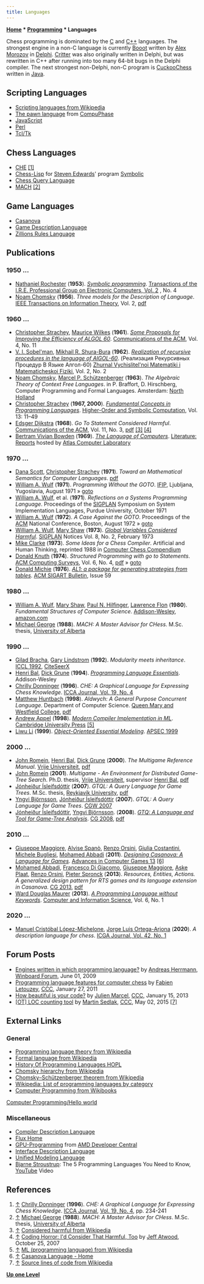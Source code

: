 ```yaml
---
title: Languages
---
```

**[Home](Home "Home") \* [Programming](Programming "Programming") \* Languages**


Chess programming is dominated by the [C](C "C") and [C++](Cpp "Cpp") languages. The strongest engine in a non-C language is currently [Booot](Booot "Booot") written by [Alex Morozov](Alex_Morozov "Alex Morozov") in [Delphi](Delphi "Delphi"). [Critter](Critter "Critter") was also originally written in Delphi, but was rewritten in C++ after running into too many 64-bit bugs in the Delphi compiler. The next strongest non-Delphi, non-C program is [CuckooChess](CuckooChess "CuckooChess") written in [Java](Java "Java").



## Scripting Languages


* [Scripting languages from Wikipedia](https://en.wikipedia.org/wiki/Category:Scripting_languages)
* [The pawn language](http://www.compuphase.com/pawn/pawn.htm) from [CompuPhase](http://www.compuphase.com/index_en.htm)
* [JavaScript](JavaScript "JavaScript")
* [Perl](index.php?title=Perl&action=edit&redlink=1 "Perl (page does not exist)")
* [Tcl/Tk](index.php?title=Tcl-Tk&action=edit&redlink=1 "Tcl-Tk (page does not exist)")


## Chess Languages


* [CHE](index.php?title=CHE&action=edit&redlink=1 "CHE (page does not exist)") <a id="cite-note-1" href="#cite-ref-1">[1]</a>
* [Chess-Lisp](index.php?title=Chess-Lisp&action=edit&redlink=1 "Chess-Lisp (page does not exist)") for [Steven Edwards](Steven_Edwards "Steven Edwards")' program [Symbolic](Symbolic "Symbolic")
* [Chess Query Language](Chess_Query_Language "Chess Query Language")
* [MACH](index.php?title=MACH&action=edit&redlink=1 "MACH (page does not exist)") <a id="cite-note-2" href="#cite-ref-2">[2]</a>


## Game Languages


* [Casanova](index.php?title=Giuseppe_Maggiore&action=edit&redlink=1 "Giuseppe Maggiore (page does not exist)")
* [Game Description Language](General_Game_Playing#GDL "General Game Playing")
* [Zillions Rules Language](Zillions_of_Games#ZRF "Zillions of Games")


## Publications


### 1950 ...


* [Nathaniel Rochester](Nathaniel_Rochester "Nathaniel Rochester") (**1953**). *[Symbolic programming](https://www.semanticscholar.org/paper/Symbolic-programming-Rochester/e0d294f73e2446142d249c4ed177566617dd8b86)*. [Transactions of the I.R.E. Professional Group on Electronic Computers, Vol. 2](https://dblp.uni-trier.de/db/journals/tc/tc2.html) , No. 4
* [Noam Chomsky](Mathematician#Chomsky "Mathematician") (**1956**). *Three models for the Description of Language*. [IEEE Transactions on Information Theory](IEEE#TIT "IEEE"), Vol. 2, [pdf](http://www.chomsky.info/articles/195609--.pdf)


### 1960 ...


* [Christopher Strachey](Christopher_Strachey "Christopher Strachey"), [Maurice Wilkes](Mathematician#MVWilkes "Mathematician") (**1961**). *[Some Proposals for Improving the Efficiency of ALGOL 60](http://dl.acm.org/citation.cfm?id=366813.366816)*. [Communications of the ACM](ACM#Communications "ACM"), Vol. 4, No. 11
* [V. I. Sobel'man](http://www.mathnet.ru/php/person.phtml?option_lang=eng&personid=63222), [Mikhail R. Shura-Bura](Mikhail_R._Shura-Bura "Mikhail R. Shura-Bura") (**1962**). *[Realization of recursive procedures in the language of AlGOL-60](http://www.mathnet.ru/php/archive.phtml?wshow=paper&jrnid=zvmmf&paperid=7886&option_lang=eng)*. (Реализация Рекурсивных Процедур В Языке Алгол-60) [Zhurnal Vychislitel'noi Matematiki i Matematicheskoi Fiziki](http://www.mathnet.ru/php/archive.phtml?jrnid=zvmmf&option_lang=eng&wshow=statlist), Vol. 2, No. 2
* [Noam Chomsky](Mathematician#Chomsky "Mathematician"), [Marcel P. Schützenberger](Mathematician#Schuetzenberger "Mathematician") (**1963**). *The Algebraic Theory of Context Free Languages*. in P. Braffort, D. Hirschberg, Computer Programming and Formal Languages. Amsterdam: [North Holland](https://en.wikipedia.org/wiki/Elsevier)
* [Christopher Strachey](Christopher_Strachey "Christopher Strachey") (**1967, 2000**). *[Fundamental Concepts in Programming Languages](https://en.wikipedia.org/wiki/Fundamental_Concepts_in_Programming_Languages)*. [Higher-Order and Symbolic Computation](https://en.wikipedia.org/wiki/Higher-Order_and_Symbolic_Computation), Vol. 13: 11–49
* [Edsger Dijkstra](Mathematician#EWDijkstra "Mathematician") (**1968**). *Go To Statement Considered Harmful*. [Communications of the ACM](ACM#Communications "ACM"), Vol. 11, No. 3, [pdf](http://www.cs.utexas.edu/users/EWD/ewd02xx/EWD215.PDF) <a id="cite-note-3" href="#cite-ref-3">[3]</a> <a id="cite-note-4" href="#cite-ref-4">[4]</a>
* [Bertram Vivian Bowden](https://en.wikipedia.org/wiki/B._V._Bowden,_Baron_Bowden) (**1969**). *[The Language of Computers](http://www.chilton-computing.org.uk/acl/literature/reports/p014.htm)*. [Literature: Reports](http://www.chilton-computing.org.uk/acl/literature/reports/overview.htm) hosted by [Atlas Computer Laboratory](Atlas_Computer_Laboratory "Atlas Computer Laboratory")


### 1970 ...


* [Dana Scott](Mathematician#DScott "Mathematician"), [Christopher Strachey](Christopher_Strachey "Christopher Strachey") (**1971**). *Toward an Mathematical Semantics for Computer Languages*. [pdf](http://ecee.colorado.edu/ecen5533/fall11/reading/PRG06.pdf)
* [William A. Wulf](Mathematician#WiWulf "Mathematician") (**1971**). *Programming Without the GOTO*. [IFIP](IFIP "IFIP"), Ljubljana, Yugoslavia, August 1971 » [goto](C#Goto "C")
* [William A. Wulf](Mathematician#WiWulf "Mathematician"), et al. (**1971**). *Reflections on a Systems Programming Language*. Proceedings of the [SIGPLAN](ACM#SIG "ACM") Symposium on System Implementation Languages, Purdue University, October 1971
* [William A. Wulf](Mathematician#WiWulf "Mathematician") (**1972**). *A Case Against the GOTO*. Proceedings of the [ACM](ACM "ACM") National Conference, Boston, August 1972 » [goto](C#Goto "C")
* [William A. Wulf](Mathematician#WiWulf "Mathematician"), [Mary Shaw](Mathematician#MShaw "Mathematician") (**1973**). *[Global Variables Considered Harmful](http://c2.com/cgi/wiki?GlobalVariablesConsideredHarmful)*. [SIGPLAN](ACM#SIG "ACM") Notices Vol. 8, No. 2, February 1973
* [Mike Clarke](Mike_Clarke "Mike Clarke") (**1973**). *Some Ideas for a Chess Compiler*. Artificial and Human Thinking, reprinted 1988 in [Computer Chess Compendium](Computer_Chess_Compendium "Computer Chess Compendium")
* [Donald Knuth](Donald_Knuth "Donald Knuth") (**1974**). *Structured Programming with go to Statements*. [ACM Computing Surveys](ACM#Surveys "ACM"), Vol. 6, No. 4, [pdf](http://cs.sjsu.edu/~mak/CS185C/KnuthStructuredProgrammingGoTo.pdf) » [goto](C#Goto "C")
* [Donald Michie](Donald_Michie "Donald Michie") (**1976**). *[AL1: a package for generating strategies from tables](http://portal.acm.org/citation.cfm?id=1045272)*. [ACM SIGART Bulletin](ACM#SIG "ACM"), Issue 59


### 1980 ...


* [William A. Wulf](Mathematician#WiWulf "Mathematician"), [Mary Shaw](Mathematician#MShaw "Mathematician"), [Paul N. Hilfinger](Mathematician#PNHilfinger "Mathematician"), [Lawrence Flon](Mathematician#LFlon "Mathematician") (**1980**). *Fundamental Structures of Computer Science*. [Addison-Wesley](https://en.wikipedia.org/wiki/Addison-Wesley), [amazon.com](http://www.amazon.com/Fundamental-Structures-Computer-Science-William/dp/0201087251)
* [Michael George](index.php?title=Michael_George&action=edit&redlink=1 "Michael George (page does not exist)") (**1988**). *MACH: A Master Advisor for CHess*. M.Sc. thesis, [University of Alberta](University_of_Alberta "University of Alberta")


### 1990 ...


* [Gilad Bracha](Mathematician#GBracha "Mathematician"), [Gary Lindstrom](Gary_Lindstrom "Gary Lindstrom") (**1992**). *Modularity meets inheritance*. [ICCL 1992](http://dblp.uni-trier.de/db/conf/iccl/iccl1992.html#BrachaL92), [CiteSeerX](http://citeseerx.ist.psu.edu/viewdoc/summary?doi=10.1.1.34.8782)
* [Henri Bal](Henri_Bal "Henri Bal"), [Dick Grune](Mathematician#DGrune "Mathematician") (**1994**). *[Programming Language Essentials](http://www.cs.vu.nl/%7Edick/PLE.html)*. Addison-Wesley
* [Chrilly Donninger](Chrilly_Donninger "Chrilly Donninger") (**1996**). *CHE: A Graphical Language for Expressing Chess Knowledge*. [ICCA Journal, Vol. 19, No. 4](ICGA_Journal#19_4 "ICGA Journal")
* [Matthew Huntbach](index.php?title=Matthew_Huntbach&action=edit&redlink=1 "Matthew Huntbach (page does not exist)") (**1998**). *Aldwych: A General Purpose Concurrent Language*. Department of Computer Science. [Queen Mary and Westfield College](Queen_Mary,_University_of_London "Queen Mary, University of London"), [pdf](http://www.eecs.qmul.ac.uk/~mmh/aldwych/papers/Aldwych_description.pdf)
* [Andrew Appel](index.php?title=Andrew_Appel&action=edit&redlink=1 "Andrew Appel (page does not exist)") (**1998**). *[Modern Compiler Implementation in ML](https://www.cs.princeton.edu/~appel/modern/ml/)*. [Cambridge University Press](https://en.wikipedia.org/wiki/Cambridge_University_Press) <a id="cite-note-5" href="#cite-ref-5">[5]</a>
* [Liwu Li](Liwu_Li "Liwu Li") (**1999**). *[Object-Oriented Essential Modeling](http://ieeexplore.ieee.org/document/809628/)*. [APSEC 1999](http://dblp.org/db/conf/apsec/apsec1999.html)


### 2000 ...


* [John Romein](John_Romein "John Romein"), [Henri Bal](Henri_Bal "Henri Bal"), [Dick Grune](Mathematician#DGrune "Mathematician") (**2000**). *The Multigame Reference Manual*. [Vrije Universiteit](https://en.wikipedia.org/wiki/Vrije_Universiteit), [pdf](http://citeseerx.ist.psu.edu/viewdoc/download;jsessionid=B2397A260C8166B1B31EC4779585EA5F?doi=10.1.1.32.1664&rep=rep1&type=pdf)
* [John Romein](John_Romein "John Romein") (**2001**). *Multigame - An Environment for Distributed Game-Tree Search*. Ph.D. thesis, [Vrije Universiteit](https://en.wikipedia.org/wiki/Vrije_Universiteit), supervisor [Henri Bal](Henri_Bal "Henri Bal"), [pdf](http://dare.ubvu.vu.nl/bitstream/1871/11305/1/5429.pdf)
* [Jónheiður Ísleifsdóttir](J%C3%B3nhei%C3%B0ur_%C3%8Dsleifsd%C3%B3ttir "Jónheiður Ísleifsdóttir") (**2007**). *GTQL: A Query Language for Game Trees*. M.Sc. thesis, [Reykjavík University](https://en.wikipedia.org/wiki/Reykjav%C3%ADk_University), [pdf](http://www.ru.is/lisalib/getfile.aspx?itemid=9655)
* [Yngvi Björnsson](Yngvi_Bj%C3%B6rnsson "Yngvi Björnsson"), [Jónheiður Ísleifsdóttir](J%C3%B3nhei%C3%B0ur_%C3%8Dsleifsd%C3%B3ttir "Jónheiður Ísleifsdóttir") (**2007**). *GTQL: A Query Language for Game Trees*. [CGW 2007](CGW_2007 "CGW 2007")
* [Jónheiður Ísleifsdóttir](J%C3%B3nhei%C3%B0ur_%C3%8Dsleifsd%C3%B3ttir "Jónheiður Ísleifsdóttir"), [Yngvi Björnsson](Yngvi_Bj%C3%B6rnsson "Yngvi Björnsson"). (**2008**). *[GTQ: A Language and Tool for Game-Tree Analysis](http://link.springer.com/chapter/10.1007/978-3-540-87608-3_20)*. [CG 2008](CG_2008 "CG 2008"), [pdf](http://www.ru.is/faculty/yngvi/pdf/IsleifsdottirB08.pdf)


### 2010 ...


* [Giuseppe Maggiore](index.php?title=Giuseppe_Maggiore&action=edit&redlink=1 "Giuseppe Maggiore (page does not exist)"), [Alvise Spanò](index.php?title=Alvise_Span%C3%B2&action=edit&redlink=1 "Alvise Spanò (page does not exist)"), [Renzo Orsini](index.php?title=Renzo_Orsini&action=edit&redlink=1 "Renzo Orsini (page does not exist)"), [Giulia Costantini](index.php?title=Giulia_Costantini&action=edit&redlink=1 "Giulia Costantini (page does not exist)"), [Michele Bugliesi](index.php?title=Michele_Bugliesi&action=edit&redlink=1 "Michele Bugliesi (page does not exist)"), [Mohamed Abbadi](Mohamed_Abbadi "Mohamed Abbadi") (**2011**). *[Designing Casanova: A Language for Games](http://link.springer.com/chapter/10.1007%2F978-3-642-31866-5_27)*. [Advances in Computer Games 13](Advances_in_Computer_Games_13 "Advances in Computer Games 13") <a id="cite-note-6" href="#cite-ref-6">[6]</a>
* [Mohamed Abbadi](Mohamed_Abbadi "Mohamed Abbadi"), [Francesco Di Giacomo](index.php?title=Francesco_Di_Giacomo&action=edit&redlink=1 "Francesco Di Giacomo (page does not exist)"), [Giuseppe Maggiore](index.php?title=Giuseppe_Maggiore&action=edit&redlink=1 "Giuseppe Maggiore (page does not exist)"), [Aske Plaat](Aske_Plaat "Aske Plaat"), [Renzo Orsini](index.php?title=Renzo_Orsini&action=edit&redlink=1 "Renzo Orsini (page does not exist)"), [Pieter Spronck](Pieter_Spronck "Pieter Spronck") (**2013**). *Resources, Entities, Actions. A generalized design pattern for RTS games and its language extension in Casanova*. [CG 2013](CG_2013 "CG 2013"), [pdf](http://askeplaat.files.wordpress.com/2013/01/main.pdf)
* [Ward Douglas Maurer](Ward_Douglas_Maurer "Ward Douglas Maurer") (**2013**). *[A Programming Language without Keywords](http://www.ccsenet.org/journal/index.php/cis/article/view/23904)*. [Computer and Information Science](http://www.ccsenet.org/journal/index.php/cis), Vol. 6, No. 1


### 2020 ...


* [Manuel Cristóbal López-Michelone](Manuel_Crist%C3%B3bal_L%C3%B3pez-Michelone "Manuel Cristóbal López-Michelone"), [Jorge Luis Ortega-Arjona](Jorge_Luis_Ortega-Arjona "Jorge Luis Ortega-Arjona") (**2020**). *A description language for chess*. [ICGA Journal, Vol. 42, No. 1](ICGA_Journal#42_1 "ICGA Journal")


## Forum Posts


* [Engines written in which programming language?](http://www.open-aurec.com/wbforum/viewtopic.php?f=4&t=50192&p=190067) by [Andreas Herrmann](Andreas_Herrmann "Andreas Herrmann"), [Winboard Forum](Computer_Chess_Forums "Computer Chess Forums"), June 01, 2009
* [Programming language features for computer chess](http://talkchess.com/forum/viewtopic.php?start=0&t=37825) by [Fabien Letouzey](Fabien_Letouzey "Fabien Letouzey"), [CCC](CCC "CCC"), January 27, 2011
* [How beautiful is your code?](http://www.talkchess.com/forum/viewtopic.php?t=46885) by [Julien Marcel](Julien_Marcel "Julien Marcel"), [CCC](CCC "CCC"), January 15, 2013
* [[OT] LOC counting tool](http://www.talkchess.com/forum/viewtopic.php?t=56201) by [Martin Sedlak](Martin_Sedlak "Martin Sedlak"), [CCC](CCC "CCC"), May 02, 2015 <a id="cite-note-7" href="#cite-ref-7">[7]</a>


## External Links


### General


* [Programming language theory from Wikipedia](https://en.wikipedia.org/wiki/Programming_language_theory)
* [Formal language from Wikipedia](https://en.wikipedia.org/wiki/Formal_language)
* [History Of Programming Languages HOPL](https://hopl.info/)
* [Chomsky hierarchy from Wikipedia](https://en.wikipedia.org/wiki/Chomsky_hierarchy)
* [Chomsky–Schützenberger theorem from Wikipedia](https://en.wikipedia.org/wiki/Chomsky%E2%80%93Sch%C3%BCtzenberger_theorem)
* [Wikipedia: List of programming languages by category](https://en.wikipedia.org/wiki/List_of_programming_languages_by_category)
* [Computer Programming from Wikibooks](http://en.wikibooks.org/wiki/Computer_Programming)


 [Computer Programming/Hello world](http://en.wikibooks.org/wiki/Computer_Programming/Hello_world)
### Miscellaneous


* [Compiler Description Language](https://en.wikipedia.org/wiki/Compiler_Description_Language)
* [Flux Home](http://www.fluxagent.org/)
* [GPU-Programming](http://developer.amd.com/documentation/articles/pages/GetExtraordinaryPerformanceByExploitingtheGPU.aspx) from [AMD Developer Central](http://developer.amd.com/pages/default.aspx)
* [Interface Description Language](https://en.wikipedia.org/wiki/Interface_description_language)
* [Unified Modeling Language](https://en.wikipedia.org/wiki/Unified_Modeling_Language)
* [Bjarne Stroustrup](Mathematician#Stroustrup "Mathematician"): The 5 Programming Languages You Need to Know, [YouTube](https://en.wikipedia.org/wiki/YouTube) Video


 
## References


1. <a id="cite-ref-1" href="#cite-note-1">↑</a> [Chrilly Donninger](Chrilly_Donninger "Chrilly Donninger") (**1996**). *CHE: A Graphical Language for Expressing Chess Knowledge*. [ICCA Journal](ICGA_Journal "ICGA Journal"), [Vol. 19, No. 4](http://people.csail.mit.edu/heinz/iccaj_db/node20.html), pp. 234-241
2. <a id="cite-ref-2" href="#cite-note-2">↑</a> [Michael George](index.php?title=Michael_George&action=edit&redlink=1 "Michael George (page does not exist)") (**1988**). *MACH: A Master Advisor for CHess*. M.Sc. thesis, [University of Alberta](University_of_Alberta "University of Alberta")
3. <a id="cite-ref-3" href="#cite-note-3">↑</a> [Considered harmful from Wikipedia](https://en.wikipedia.org/wiki/Considered_harmful)
4. <a id="cite-ref-4" href="#cite-note-4">↑</a> [Coding Horror: I'd Consider That Harmful, Too](http://www.codinghorror.com/blog/2007/10/id-consider-that-harmful-too.html) by [Jeff Atwood](https://en.wikipedia.org/wiki/Jeff_Atwood), October 25, 2007
5. <a id="cite-ref-5" href="#cite-note-5">↑</a> [ML (programming language) from Wikipedia](https://en.wikipedia.org/wiki/ML_(programming_language))
6. <a id="cite-ref-6" href="#cite-note-6">↑</a> [Casanova Language - Home](http://casanova.codeplex.com/)
7. <a id="cite-ref-7" href="#cite-note-7">↑</a> [Source lines of code from Wikipedia](https://en.wikipedia.org/wiki/Source_lines_of_code)

**[Up one Level](Programming "Programming")**







 

